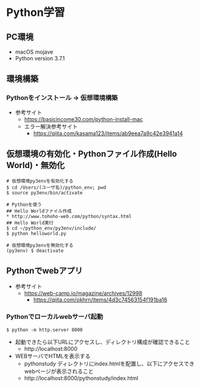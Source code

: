 # Python学習
## PC環境
* macOS mojave
* Python version 3.7.1
## 環境構築
### Pythonをインストール → 仮想環境構築
* 参考サイト
    * https://basicincome30.com/python-install-mac
    * エラー解決参考サイト
        * https://qiita.com/kasama123/items/ab9eea7a9c42e3941a14

## 仮想環境の有効化・Pythonファイル作成(Hello World)・無効化

~~~
# 仮想環境py3envを有効化する
$ cd /Users/(ユーザ名)/python_env; pwd
$ source py3env/bin/activate

# Pythonを使う
## Hello Worldファイル作成
* http://www.tohoho-web.com/python/syntax.html
## Hello World実行
$ cd ~/python_env/py3env/include/
$ python helloworld.py

# 仮想環境py3envを無効化する
(py3env) $ deactivate 
~~~

## Pythonでwebアプリ
* 参考サイト
    * https://web-camp.io/magazine/archives/12998
        * https://qiita.com/okhrn/items/4d3c74563154f191ba16

### Pythonでローカルwebサーバ起動

~~~
$ python -m http.server 8000
~~~

* 起動できたら以下URLにアクセスし、ディレクトリ構成が確認できること
    * http://localhost:8000
* WEBサーバでHTMLを表示する
    * pythonstudy ディレクトリにindex.htmlを配置し、以下にアクセスできwebページが表示されること
    * http://localhost:8000/pythonstudy/index.html
